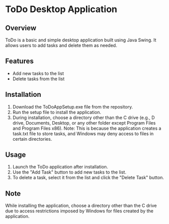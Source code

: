 # ToDo Desktop Application

## Overview
ToDo is a basic and simple desktop application built using Java Swing. It allows users to add tasks and delete them as needed.

## Features
- Add new tasks to the list
- Delete tasks from the list

## Installation
1. Download the ToDoAppSetup.exe file from the repository.
2. Run the setup file to install the application.
3. During installation, choose a directory other than the C drive (e.g., D drive, Documents, Desktop, or any other folder except Program Files and Program Files x86).
   Note: This is because the application creates a task.txt file to store tasks, and Windows may deny access to files in certain directories.

## Usage
1. Launch the ToDo application after installation.
2. Use the "Add Task" button to add new tasks to the list.
3. To delete a task, select it from the list and click the "Delete Task" button.

## Note
While installing the application, choose a directory other than the C drive due to access restrictions imposed by Windows for files created by the application.

